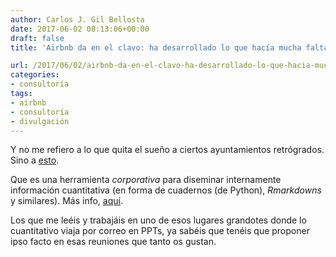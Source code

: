 ```yaml
---
author: Carlos J. Gil Bellosta
date: 2017-06-02 08:13:06+00:00
draft: false
title: 'Airbnb da en el clavo: ha desarrollado lo que hacía mucha falta'

url: /2017/06/02/airbnb-da-en-el-clavo-ha-desarrollado-lo-que-hacia-mucha-falta/
categories:
- consultoría
tags:
- airbnb
- consultoría
- divulgación
---
```


Y no me refiero a lo que quita el sueño a ciertos ayuntamientos retrógrados. Sino a [esto](https://github.com/airbnb/knowledge-repo).

Que es una herramienta _corporativa_ para diseminar internamente información cuantitativa (en forma de cuadernos (de Python), _Rmarkdowns_ y similares). Más info, [aquí](https://medium.com/airbnb-engineering/scaling-knowledge-at-airbnb-875d73eff091).

Los que me leéis y trabajáis en uno de esos lugares grandotes donde lo cuantitativo viaja por correo en PPTs, ya sabéis que tenéis que proponer ipso facto en esas reuniones que tanto os gustan.
